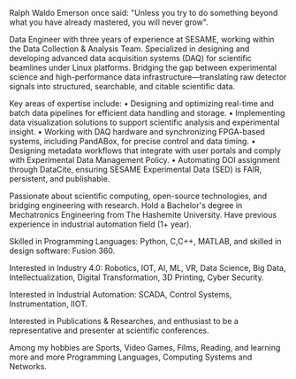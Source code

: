 Ralph Waldo Emerson once said: "Unless you try to do something beyond what you have already mastered, you will never grow".

Data Engineer with three years of experience at SESAME, working within the Data Collection & Analysis Team. Specialized in designing and developing advanced data acquisition systems (DAQ) for scientific beamlines under Linux platforms. Bridging the gap between experimental science and high-performance data infrastructure—translating raw detector signals into structured, searchable, and citable scientific data.

Key areas of expertise include:
  •	Designing and optimizing real-time and batch data pipelines for efficient data handling and storage.
  •	Implementing data visualization solutions to support scientific analysis and experimental insight.
  •	Working with DAQ hardware and synchronizing FPGA-based systems, including PandABox, for precise control and data timing.
  •	Designing metadata workflows that integrate with user portals and comply with Experimental Data Management Policy.
  •	Automating DOI assignment through DataCite, ensuring SESAME Experimental Data (SED) is FAIR, persistent, and publishable.

Passionate about scientific computing, open-source technologies, and bridging engineering with research. Hold a Bachelor's degree in Mechatronics Engineering from The Hashemite University. Have previous experience in industrial automation field (1+ year).

Skilled in Programming Languages: Python, C,C++, MATLAB, and skilled in design software: Fusion 360.

Interested in Industry 4.0: Robotics, IOT, AI, ML, VR, Data Science, Big Data, Intellectualization, Digital Transformation, 3D Printing, Cyber Security.

Interested in Industrial Automation: SCADA, Control Systems, Instrumentation, IIOT.

Interested in Publications & Researches, and enthusiast to be a representative and presenter at scientific conferences.

Among my hobbies are Sports, Video Games, Films, Reading, and learning more and more Programming Languages, Computing Systems and Networks.
